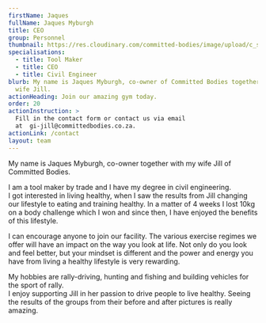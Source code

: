 ```yaml
---
firstName: Jaques
fullName: Jaques Myburgh
title: CEO
group: Personnel
thumbnail: https://res.cloudinary.com/committed-bodies/image/upload/c_scale,f_auto,q_auto,w_600/v1644515666/staff/Jacques%20Myburgh/jacques.png
specialisations:
  - title: Tool Maker
  - title: CEO
  - title: Civil Engineer
blurb: My name is Jaques Myburgh, co-owner of Committed Bodies together with my
  wife Jill.
actionHeading: Join our amazing gym today.
order: 20
actionInstruction: >
  Fill in the contact form or contact us via email
  at  gi-jill@committedbodies.co.za.
actionLink: /contact
layout: team
---
```

My name is Jaques Myburgh, co-owner together with my wife Jill of Committed Bodies.

I am a tool maker by trade and I have my degree in civil engineering.\
I got interested in living healthy, when I saw the results from Jill changing our lifestyle to eating and training healthy. In a matter of 4 weeks I lost 10kg on a body challenge which I won and since then, I have enjoyed the benefits of this lifestyle.

I can encourage anyone to join our facility. The various exercise regimes we offer will have an impact on the way you look at life. Not only do you look and feel better, but your mindset is different and the power and energy you have from living a healthy lifestyle is very rewarding.

My hobbies are rally-driving, hunting and fishing and building vehicles for the sport of rally.\
I enjoy supporting Jill in her passion to drive people to live healthy. Seeing the results of the groups from their before and after pictures is really amazing.